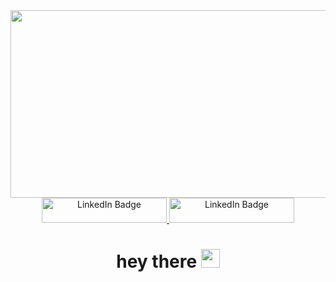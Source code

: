 <div id="header" align="middle">
  <img src="https://media.giphy.com/media/qgQUggAC3Pfv687qPC/giphy.gif" width="600" height="300"/>
</div>
<div id="badges" align="middle">
  <a href="https://www.linkedin.com/in/ilya-veremeev-773281278/">
    <img src="https://img.shields.io/badge/LinkedIn-blue?style=for-the-badge&logo=linkedin&logoColor=white" alt="LinkedIn Badge" width="200" height="40"/>
  </a>
  <a href="https://t.me/incail11"> 
    <img src="https://img.shields.io/badge/Telegram-blue?style=for-the-badge&logo=telegram&logoColor=white" alt="LinkedIn Badge" width="200" height="40"/>
  </a>
</div>
<h1 align="middle">
  hey there
  <img src="https://media.giphy.com/media/hvRJCLFzcasrR4ia7z/giphy.gif" width="30px"/>
</h1>

<!--
**incail/incail** is a ✨ _special_ ✨ repository because its `README.md` (this file) appears on your GitHub profile.

Here are some ideas to get you started:

- 🔭 I’m currently working on ...
- 🌱 I’m currently learning ...
- 👯 I’m looking to collaborate on ...
- 🤔 I’m looking for help with ...
- 💬 Ask me about ...
- 📫 How to reach me: ...
- 😄 Pronouns: ...
- ⚡ Fun fact: ...
-->

